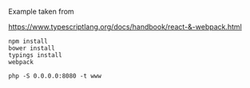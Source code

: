 Example taken from 

https://www.typescriptlang.org/docs/handbook/react-&-webpack.html

```
npm install
bower install
typings install
webpack

php -S 0.0.0.0:8080 -t www
```